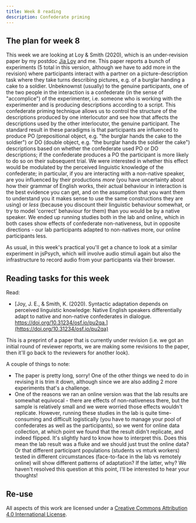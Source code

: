 ```yaml
---
title: Week 8 reading
description: Confederate priming
---
```


## The plan for week 8

This week we are looking at Loy & Smith (2020), which is an under-revision paper by my postdoc [Jia Loy](https://jialoy.github.io) and me. This paper reports a bunch of experiments (5 total in this version, although we have to add more in the revision) where participants interact with a partner on a picture-description task where they take turns describing pictures, e.g. of a burglar handing a cake to a soldier. Unbeknownst (usually) to the genuine participants, one of the two people in the interaction is a confederate (in the sense of "accomplice") of the experimenter, i.e. someone who is working with the experimenter and is producing descriptions according to a script. This confederate priming technique allows us to control the structure of the descriptions produced by one interlocutor and see how that affects the descriptions used by the other interlocutor, the genuine participant. The standard result in these paradigms is that participants are influenced to produce PO (prepositional object, e.g. "the burglar hands the cake to the soldier") or DO (double object, e.g. "the burglar hands the soldier the cake") descriptions based on whether the confederate used PO or DO descriptions; if the confederate produces a PO the participant is more likely to do so on their subsequent trial. We were interested in whether this effect would be modulated by the perceived linguistic knowledge of the confederate; in particular, if you are interacting with a non-native speaker, are you influenced by their productions *more* (you have uncertainty about how their grammar of English works, their actual behaviour in interaction is the best evidence you can get, and on the assumption that you want them to understand you it makes sense to use the same constructions they are using) or *less* (because you discount their linguistic behaviour somewhat, or try to model 'correct' behaviour for them) than you would be by a native speaker. We ended up running studies both in the lab and online, which in both cases show effects of confederate non-nativeness, but in opposite directions - our lab participants adapted to non-natives more, our online participants less.

As usual, in this week's practical you'll get a chance to look at a similar experiment in jsPsych, which will involve audio stimuli again but also the infrastructure to record audio from your participants via their browser.

## Reading tasks for this week

Read:
- [Joy, J. E., & Smith, K. (2020). Syntactic adaptation depends on perceived linguistic knowledge: Native English speakers differentially adapt to native and non-native confederates in dialogue. https://doi.org/10.31234/osf.io/pu2qa.](https://doi.org/10.31234/osf.io/pu2qa)

This is a preprint of a paper that is currently under revision (i.e. we got an initial round of reviewer reports, we are making some revisions to the paper, then it'll go back to the reviewers for another look).

A couple of things to note:
- The paper is pretty long, sorry! One of the other things we need to do in revising it is trim it down, although since we are also adding 2 more experiments that's a challenge.
- One of the reasons we ran an online version was that the lab results are somewhat equivocal - there are effects of non-nativeness there, but the sample is relatively small and we were worried those effects wouldn't replicate. However, running these studies in the lab is quite time-consuming and difficult logistically (you have to manage your pool of confederates as well as the participants), so we went for online data collection, at which point we found that the result didn't replicate, and indeed flipped. It's slightly hard to know how to interpret this. Does this mean the lab result was a fluke and we should just trust the online data? Or that different participant populations (students vs mturk workers) tested in different circumstances (face-to-face in the lab vs remotely online) will show different patterns of adaptation? If the latter, why? We haven't resolved this question at this point, I'll be interested to hear your thoughts!

## Re-use

All aspects of this work are licensed under a [Creative Commons Attribution 4.0 International License](http://creativecommons.org/licenses/by/4.0/).
